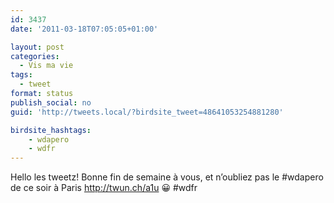 ```yaml
---
id: 3437
date: '2011-03-18T07:05:05+01:00'

layout: post
categories:
  - Vis ma vie
tags:
  - tweet
format: status
publish_social: no
guid: 'http://tweets.local/?birdsite_tweet=48641053254881280'

birdsite_hashtags:
    - wdapero
    - wdfr
---
```


Hello les tweetz! Bonne fin de semaine à vous, et n’oubliez pas le #wdapero de ce soir à Paris http://twun.ch/a1u 😀 #wdfr